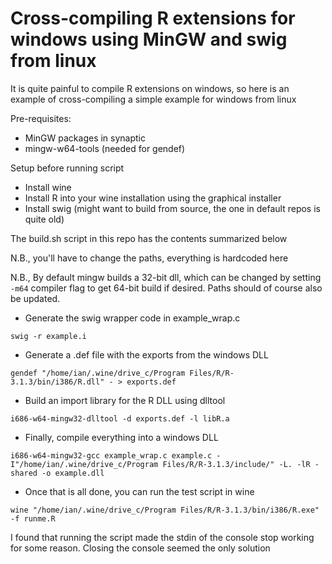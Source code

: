 Cross-compiling R extensions for windows using MinGW and swig from linux
========================================================================

It is quite painful to compile R extensions on windows, so here is an example of cross-compiling a simple example for windows from linux

Pre-requisites:

* MinGW packages in synaptic
* mingw-w64-tools (needed for gendef)

Setup before running script
* Install wine
* Install R into your wine installation using the graphical installer
* Install swig (might want to build from source, the one in default repos is quite old)

The build.sh script in this repo has the contents summarized below

N.B., you'll have to change the paths, everything is hardcoded here

N.B., By default mingw builds a 32-bit dll, which can be changed by setting ``-m64`` compiler flag to get 64-bit build if desired.  Paths should of course also be updated.

* Generate the swig wrapper code in example_wrap.c
```
swig -r example.i
```
* Generate a .def file with the exports from the windows DLL
```
gendef "/home/ian/.wine/drive_c/Program Files/R/R-3.1.3/bin/i386/R.dll" - > exports.def
```
* Build an import library for the R DLL using dlltool
```
i686-w64-mingw32-dlltool -d exports.def -l libR.a
```
* Finally, compile everything into a windows DLL
```
i686-w64-mingw32-gcc example_wrap.c example.c -I"/home/ian/.wine/drive_c/Program Files/R/R-3.1.3/include/" -L. -lR -shared -o example.dll
```
* Once that is all done, you can run the test script in wine
```
wine "/home/ian/.wine/drive_c/Program Files/R/R-3.1.3/bin/i386/R.exe" -f runme.R
```
I found that running the script made the stdin of the console stop working for some reason.  Closing the console seemed the only solution
